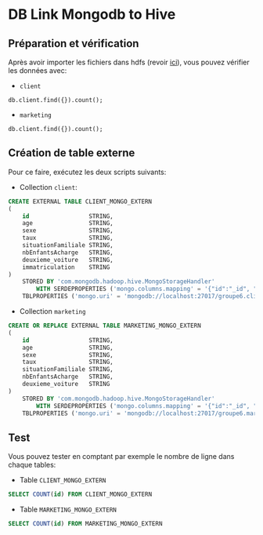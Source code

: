 # DB Link Mongodb to Hive
## Préparation et vérification
Après avoir importer les fichiers dans hdfs (revoir [ici](../01-import-data/01-import-mongodb.MD)), vous pouvez vérifier les données avec:
* `client`
```mongo
db.client.find({}).count();
```
* `marketing`
```mongo
db.client.find({}).count();
```
## Création de table externe
Pour ce faire, exécutez les deux scripts suivants: 
* Collection `client`:
```SQL
CREATE EXTERNAL TABLE CLIENT_MONGO_EXTERN
(
    id                 STRING,
    age                STRING,
    sexe               STRING,
    taux               STRING,
    situationFamiliale STRING,
    nbEnfantsAcharge   STRING,
    deuxieme_voiture   STRING,
    immatriculation    STRING
)
    STORED BY 'com.mongodb.hadoop.hive.MongoStorageHandler'
        WITH SERDEPROPERTIES ('mongo.columns.mapping' = '{"id":"_id", "deuxieme_voiture":"2eme voiture", "situationFamiliale": "situationFamiliale", "nbEnfantsAcharge": "nbEnfantsAcharge"}')
    TBLPROPERTIES ('mongo.uri' = 'mongodb://localhost:27017/groupe6.client');
```
* Collection `marketing`
```SQL
CREATE OR REPLACE EXTERNAL TABLE MARKETING_MONGO_EXTERN
(
    id                 STRING,
    age                STRING,
    sexe               STRING,
    taux               STRING,
    situationFamiliale STRING,
    nbEnfantsAcharge   STRING,
    deuxieme_voiture   STRING
)
    STORED BY 'com.mongodb.hadoop.hive.MongoStorageHandler'
        WITH SERDEPROPERTIES ('mongo.columns.mapping' = '{"id":"_id", "deuxieme_voiture":"2eme voiture"}')
    TBLPROPERTIES ('mongo.uri' = 'mongodb://localhost:27017/groupe6.marketing');
```

## Test
Vous pouvez tester en comptant par exemple le nombre de ligne dans chaque tables:
* Table `CLIENT_MONGO_EXTERN` 
```SQL
SELECT COUNT(id) FROM CLIENT_MONGO_EXTERN
```
* Table  `MARKETING_MONGO_EXTERN`
```SQL
SELECT COUNT(id) FROM MARKETING_MONGO_EXTERN
```